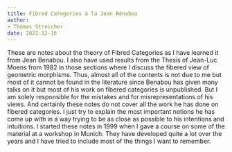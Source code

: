```yaml
---
title: Fibred Categories à la Jean Bénabou
author:
- Thomas Streicher
date: 2022-12-16
---
```


These are notes about the theory of Fibred Categories as I have learned it from Jean Benabou. I also have used results from the Thesis of Jean-Luc Moens from 1982 in those sections where I discuss the fibered view of geometric morphisms. Thus, almost all of the contents is not due to me but most of it cannot be found in the literature since Benabou has given many talks on it but most of his work on fibered categories is unpublished. But I am solely responsible for the mistakes and for misrepresentations of his views. And certainly these notes do not cover all the work he has done on fibered categories. I just try to explain the most important notions he has come up with in a way trying to be as close as possible to his intentions and intuitions. I started these notes in 1999 when I gave a course on some of the material at a workshop in Munich. They have developed quite a lot over the years and I have tried to include most of the things I want to remember.

